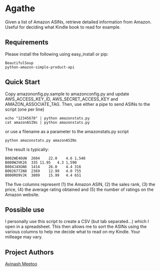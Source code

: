 # Agathe

Given a list of Amazon ASINs, retrieve detailed information from Amazon. Useful for deciding what Kindle book to read for example.

## Requirements

Please install the following using easy_install or pip:

	BeautifulSoup
	python-amazon-simple-product-api

## Quick Start

Copy amazononfig.py.sample to amazonconfig.py and update AWS_ACCESS_KEY_ID, AWS_SECRET_ACCESS_KEY and AMAZON_ASSOCIATE_TAG. Then, use either a pipe to send ASINs to the script (one per line)
    
	echo "12345678" | python amazonstats.py
	cat amazonASINs | python amazonstats.py

or use a filename as a parameter to the amazonstats.py script

	python amazonstats.py amazonASINs

The result is typically:

	B002WE46UW	2604	22.0	4.6	1,548
	B000WJVK26	335	11.95	4.3	1,590
	B004J4XGN6	1414	26.0	4.4	316
	B0026772N8	2369	12.99	4.0	755
	B000RO9VJK	3809	15.99	4.4	651

The five columns represent (1) the Amazon ASIN, (2) the sales rank, (3) the price, (4) the average rating obtained and (5) the number of ratings on the Amazon website.

## Possible use

I personally use this script to create a CSV (but tab separated...) which I open in a spreadsheet. This then allows me to sort the ASINs using the various columns to help me decide what to read on my Kindle. Your milleage may vary.

## Project Authors

[Avinash Meetoo](http://www.avinashmeetoo.com/)
